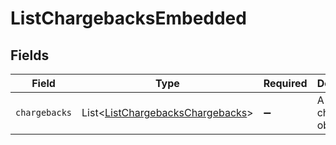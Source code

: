 # ListChargebacksEmbedded


## Fields

| Field                                                                                      | Type                                                                                       | Required                                                                                   | Description                                                                                |
| ------------------------------------------------------------------------------------------ | ------------------------------------------------------------------------------------------ | ------------------------------------------------------------------------------------------ | ------------------------------------------------------------------------------------------ |
| `chargebacks`                                                                              | List\<[ListChargebacksChargebacks](../../models/operations/ListChargebacksChargebacks.md)> | :heavy_minus_sign:                                                                         | A list of chargeback objects.                                                              |